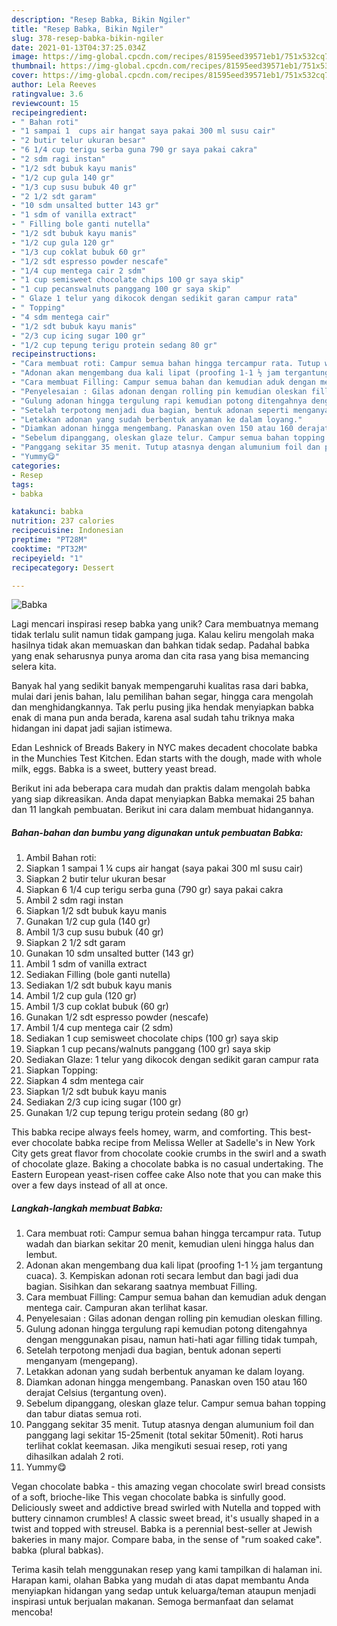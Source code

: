 ```yaml
---
description: "Resep Babka, Bikin Ngiler"
title: "Resep Babka, Bikin Ngiler"
slug: 378-resep-babka-bikin-ngiler
date: 2021-01-13T04:37:25.034Z
image: https://img-global.cpcdn.com/recipes/81595eed39571eb1/751x532cq70/babka-foto-resep-utama.jpg
thumbnail: https://img-global.cpcdn.com/recipes/81595eed39571eb1/751x532cq70/babka-foto-resep-utama.jpg
cover: https://img-global.cpcdn.com/recipes/81595eed39571eb1/751x532cq70/babka-foto-resep-utama.jpg
author: Lela Reeves
ratingvalue: 3.6
reviewcount: 15
recipeingredient:
- " Bahan roti"
- "1 sampai 1  cups air hangat saya pakai 300 ml susu cair"
- "2 butir telur ukuran besar"
- "6 1/4 cup terigu serba guna 790 gr saya pakai cakra"
- "2 sdm ragi instan"
- "1/2 sdt bubuk kayu manis"
- "1/2 cup gula 140 gr"
- "1/3 cup susu bubuk 40 gr"
- "2 1/2 sdt garam"
- "10 sdm unsalted butter 143 gr"
- "1 sdm of vanilla extract"
- " Filling bole ganti nutella"
- "1/2 sdt bubuk kayu manis"
- "1/2 cup gula 120 gr"
- "1/3 cup coklat bubuk 60 gr"
- "1/2 sdt espresso powder nescafe"
- "1/4 cup mentega cair 2 sdm"
- "1 cup semisweet chocolate chips 100 gr saya skip"
- "1 cup pecanswalnuts panggang 100 gr saya skip"
- " Glaze 1 telur yang dikocok dengan sedikit garan campur rata"
- " Topping"
- "4 sdm mentega cair"
- "1/2 sdt bubuk kayu manis"
- "2/3 cup icing sugar 100 gr"
- "1/2 cup tepung terigu protein sedang 80 gr"
recipeinstructions:
- "Cara membuat roti: Campur semua bahan hingga tercampur rata. Tutup wadah dan biarkan sekitar 20 menit, kemudian uleni hingga halus dan lembut."
- "Adonan akan mengembang dua kali lipat (proofing 1-1 ½ jam tergantung cuaca). 3. Kempiskan adonan roti secara lembut dan bagi jadi dua bagian. Sisihkan dan sekarang saatnya membuat Filling."
- "Cara membuat Filling: Campur semua bahan dan kemudian aduk dengan mentega cair. Campuran akan terlihat kasar."
- "Penyelesaian : Gilas adonan dengan rolling pin kemudian oleskan filling."
- "Gulung adonan hingga tergulung rapi kemudian potong ditengahnya dengan menggunakan pisau, namun hati-hati agar filling tidak tumpah,"
- "Setelah terpotong menjadi dua bagian, bentuk adonan seperti menganyam (mengepang)."
- "Letakkan adonan yang sudah berbentuk anyaman ke dalam loyang."
- "Diamkan adonan hingga mengembang. Panaskan oven 150 atau 160 derajat Celsius (tergantung oven)."
- "Sebelum dipanggang, oleskan glaze telur. Campur semua bahan topping dan tabur diatas semua roti."
- "Panggang sekitar 35 menit. Tutup atasnya dengan alumunium foil dan panggang lagi sekitar 15-25menit (total sekitar 50menit). Roti harus terlihat coklat keemasan. Jika mengikuti sesuai resep, roti yang dihasilkan adalah 2 roti."
- "Yummy😋"
categories:
- Resep
tags:
- babka

katakunci: babka 
nutrition: 237 calories
recipecuisine: Indonesian
preptime: "PT28M"
cooktime: "PT32M"
recipeyield: "1"
recipecategory: Dessert

---
```



![Babka](https://img-global.cpcdn.com/recipes/81595eed39571eb1/751x532cq70/babka-foto-resep-utama.jpg)

Lagi mencari inspirasi resep babka yang unik? Cara membuatnya memang tidak terlalu sulit namun tidak gampang juga. Kalau keliru mengolah maka hasilnya tidak akan memuaskan dan bahkan tidak sedap. Padahal babka yang enak seharusnya punya aroma dan cita rasa yang bisa memancing selera kita.

Banyak hal yang sedikit banyak mempengaruhi kualitas rasa dari babka, mulai dari jenis bahan, lalu pemilihan bahan segar, hingga cara mengolah dan menghidangkannya. Tak perlu pusing jika hendak menyiapkan babka enak di mana pun anda berada, karena asal sudah tahu triknya maka hidangan ini dapat jadi sajian istimewa.

Edan Leshnick of Breads Bakery in NYC makes decadent chocolate babka in the Munchies Test Kitchen. Edan starts with the dough, made with whole milk, eggs. Babka is a sweet, buttery yeast bread.


Berikut ini ada beberapa cara mudah dan praktis dalam mengolah babka yang siap dikreasikan. Anda dapat menyiapkan Babka memakai 25 bahan dan 11 langkah pembuatan. Berikut ini cara dalam membuat hidangannya.

<!--inarticleads1-->

##### Bahan-bahan dan bumbu yang digunakan untuk pembuatan Babka:

1. Ambil  Bahan roti:
1. Siapkan 1 sampai 1 ¼ cups air hangat (saya pakai 300 ml susu cair)
1. Siapkan 2 butir telur ukuran besar
1. Siapkan 6 1/4 cup terigu serba guna (790 gr) saya pakai cakra
1. Ambil 2 sdm ragi instan
1. Siapkan 1/2 sdt bubuk kayu manis
1. Gunakan 1/2 cup gula (140 gr)
1. Ambil 1/3 cup susu bubuk (40 gr)
1. Siapkan 2 1/2 sdt garam
1. Gunakan 10 sdm unsalted butter (143 gr)
1. Ambil 1 sdm of vanilla extract
1. Sediakan  Filling (bole ganti nutella)
1. Sediakan 1/2 sdt bubuk kayu manis
1. Ambil 1/2 cup gula (120 gr)
1. Ambil 1/3 cup coklat bubuk (60 gr)
1. Gunakan 1/2 sdt espresso powder (nescafe)
1. Ambil 1/4 cup mentega cair (2 sdm)
1. Sediakan 1 cup semisweet chocolate chips (100 gr) saya skip
1. Siapkan 1 cup pecans/walnuts panggang (100 gr) saya skip
1. Sediakan  Glaze: 1 telur yang dikocok dengan sedikit garan campur rata
1. Siapkan  Topping:
1. Siapkan 4 sdm mentega cair
1. Siapkan 1/2 sdt bubuk kayu manis
1. Sediakan 2/3 cup icing sugar (100 gr)
1. Gunakan 1/2 cup tepung terigu protein sedang (80 gr)


This babka recipe always feels homey, warm, and comforting. This best-ever chocolate babka recipe from Melissa Weller at Sadelle&#39;s in New York City gets great flavor from chocolate cookie crumbs in the swirl and a swath of chocolate glaze. Baking a chocolate babka is no casual undertaking. The Eastern European yeast-risen coffee cake Also note that you can make this over a few days instead of all at once. 

<!--inarticleads2-->

##### Langkah-langkah membuat Babka:

1. Cara membuat roti: Campur semua bahan hingga tercampur rata. Tutup wadah dan biarkan sekitar 20 menit, kemudian uleni hingga halus dan lembut.
1. Adonan akan mengembang dua kali lipat (proofing 1-1 ½ jam tergantung cuaca). 3. Kempiskan adonan roti secara lembut dan bagi jadi dua bagian. Sisihkan dan sekarang saatnya membuat Filling.
1. Cara membuat Filling: Campur semua bahan dan kemudian aduk dengan mentega cair. Campuran akan terlihat kasar.
1. Penyelesaian : Gilas adonan dengan rolling pin kemudian oleskan filling.
1. Gulung adonan hingga tergulung rapi kemudian potong ditengahnya dengan menggunakan pisau, namun hati-hati agar filling tidak tumpah,
1. Setelah terpotong menjadi dua bagian, bentuk adonan seperti menganyam (mengepang).
1. Letakkan adonan yang sudah berbentuk anyaman ke dalam loyang.
1. Diamkan adonan hingga mengembang. Panaskan oven 150 atau 160 derajat Celsius (tergantung oven).
1. Sebelum dipanggang, oleskan glaze telur. Campur semua bahan topping dan tabur diatas semua roti.
1. Panggang sekitar 35 menit. Tutup atasnya dengan alumunium foil dan panggang lagi sekitar 15-25menit (total sekitar 50menit). Roti harus terlihat coklat keemasan. Jika mengikuti sesuai resep, roti yang dihasilkan adalah 2 roti.
1. Yummy😋


Vegan chocolate babka - this amazing vegan chocolate swirl bread consists of a soft, brioche-like This vegan chocolate babka is sinfully good. Deliciously sweet and addictive bread swirled with Nutella and topped with buttery cinnamon crumbles! A classic sweet bread, it&#39;s usually shaped in a twist and topped with streusel. Babka is a perennial best-seller at Jewish bakeries in many major. Compare baba, in the sense of &#34;rum soaked cake&#34;. babka (plural babkas). 

Terima kasih telah menggunakan resep yang kami tampilkan di halaman ini. Harapan kami, olahan Babka yang mudah di atas dapat membantu Anda menyiapkan hidangan yang sedap untuk keluarga/teman ataupun menjadi inspirasi untuk berjualan makanan. Semoga bermanfaat dan selamat mencoba!
